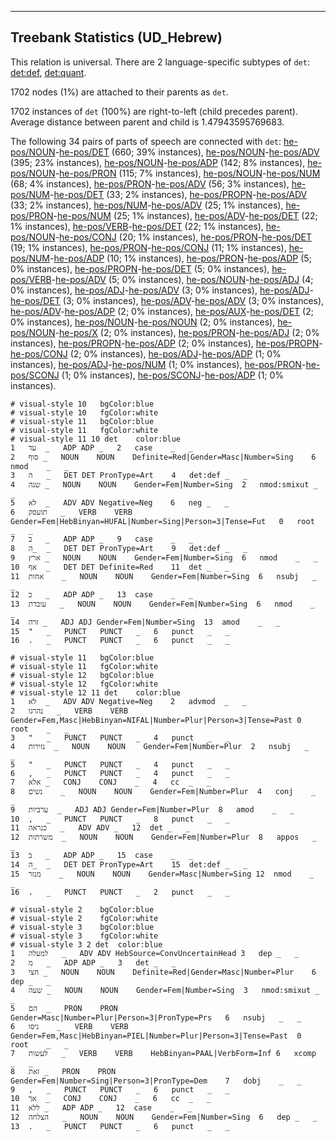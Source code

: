

--------------------------------------------------------------------------------

## Treebank Statistics (UD_Hebrew)

This relation is universal.
There are 2 language-specific subtypes of `det`: [det:def](), [det:quant]().

1702 nodes (1%) are attached to their parents as `det`.

1702 instances of `det` (100%) are right-to-left (child precedes parent).
Average distance between parent and child is 1.47943595769683.

The following 34 pairs of parts of speech are connected with `det`: [he-pos/NOUN]()-[he-pos/DET]() (660; 39% instances), [he-pos/NOUN]()-[he-pos/ADV]() (395; 23% instances), [he-pos/NOUN]()-[he-pos/ADP]() (142; 8% instances), [he-pos/NOUN]()-[he-pos/PRON]() (115; 7% instances), [he-pos/NOUN]()-[he-pos/NUM]() (68; 4% instances), [he-pos/PRON]()-[he-pos/ADV]() (56; 3% instances), [he-pos/NUM]()-[he-pos/DET]() (33; 2% instances), [he-pos/PROPN]()-[he-pos/ADV]() (33; 2% instances), [he-pos/NUM]()-[he-pos/ADV]() (25; 1% instances), [he-pos/PRON]()-[he-pos/NUM]() (25; 1% instances), [he-pos/ADV]()-[he-pos/DET]() (22; 1% instances), [he-pos/VERB]()-[he-pos/DET]() (22; 1% instances), [he-pos/NOUN]()-[he-pos/CONJ]() (20; 1% instances), [he-pos/PRON]()-[he-pos/DET]() (19; 1% instances), [he-pos/PRON]()-[he-pos/CONJ]() (11; 1% instances), [he-pos/NUM]()-[he-pos/ADP]() (10; 1% instances), [he-pos/PRON]()-[he-pos/ADP]() (5; 0% instances), [he-pos/PROPN]()-[he-pos/DET]() (5; 0% instances), [he-pos/VERB]()-[he-pos/ADV]() (5; 0% instances), [he-pos/NOUN]()-[he-pos/ADJ]() (4; 0% instances), [he-pos/ADJ]()-[he-pos/ADV]() (3; 0% instances), [he-pos/ADJ]()-[he-pos/DET]() (3; 0% instances), [he-pos/ADV]()-[he-pos/ADV]() (3; 0% instances), [he-pos/ADV]()-[he-pos/ADP]() (2; 0% instances), [he-pos/AUX]()-[he-pos/DET]() (2; 0% instances), [he-pos/NOUN]()-[he-pos/NOUN]() (2; 0% instances), [he-pos/NOUN]()-[he-pos/X]() (2; 0% instances), [he-pos/PRON]()-[he-pos/ADJ]() (2; 0% instances), [he-pos/PROPN]()-[he-pos/ADP]() (2; 0% instances), [he-pos/PROPN]()-[he-pos/CONJ]() (2; 0% instances), [he-pos/ADJ]()-[he-pos/ADP]() (1; 0% instances), [he-pos/ADJ]()-[he-pos/NUM]() (1; 0% instances), [he-pos/PRON]()-[he-pos/SCONJ]() (1; 0% instances), [he-pos/SCONJ]()-[he-pos/ADP]() (1; 0% instances).


~~~ conllu
# visual-style 10	bgColor:blue
# visual-style 10	fgColor:white
# visual-style 11	bgColor:blue
# visual-style 11	fgColor:white
# visual-style 11 10 det	color:blue
1	עד	_	ADP	ADP	_	2	case	_	_
2	סוף	_	NOUN	NOUN	Definite=Red|Gender=Masc|Number=Sing	6	nmod	_	_
3	ה	_	DET	DET	PronType=Art	4	det:def	_	_
4	שנה	_	NOUN	NOUN	Gender=Fem|Number=Sing	2	nmod:smixut	_	_
5	לא	_	ADV	ADV	Negative=Neg	6	neg	_	_
6	תועסק	_	VERB	VERB	Gender=Fem|HebBinyan=HUFAL|Number=Sing|Person=3|Tense=Fut	0	root	_	_
7	ב	_	ADP	ADP	_	9	case	_	_
8	ה_	_	DET	DET	PronType=Art	9	det:def	_	_
9	ארץ	_	NOUN	NOUN	Gender=Fem|Number=Sing	6	nmod	_	_
10	אף	_	DET	DET	Definite=Red	11	det	_	_
11	אחות	_	NOUN	NOUN	Gender=Fem|Number=Sing	6	nsubj	_	_
12	כ	_	ADP	ADP	_	13	case	_	_
13	עובדת	_	NOUN	NOUN	Gender=Fem|Number=Sing	6	nmod	_	_
14	זרה	_	ADJ	ADJ	Gender=Fem|Number=Sing	13	amod	_	_
15	"	_	PUNCT	PUNCT	_	6	punct	_	_
16	.	_	PUNCT	PUNCT	_	6	punct	_	_

~~~


~~~ conllu
# visual-style 11	bgColor:blue
# visual-style 11	fgColor:white
# visual-style 12	bgColor:blue
# visual-style 12	fgColor:white
# visual-style 12 11 det	color:blue
1	לא	_	ADV	ADV	Negative=Neg	2	advmod	_	_
2	נהרגו	_	VERB	VERB	Gender=Fem,Masc|HebBinyan=NIFAL|Number=Plur|Person=3|Tense=Past	0	root	_	_
3	"	_	PUNCT	PUNCT	_	4	punct	_	_
4	נזירות	_	NOUN	NOUN	Gender=Fem|Number=Plur	2	nsubj	_	_
5	"	_	PUNCT	PUNCT	_	4	punct	_	_
6	,	_	PUNCT	PUNCT	_	4	punct	_	_
7	אלא	_	CONJ	CONJ	_	4	cc	_	_
8	נשים	_	NOUN	NOUN	Gender=Fem|Number=Plur	4	conj	_	_
9	ערביות	_	ADJ	ADJ	Gender=Fem|Number=Plur	8	amod	_	_
10	,	_	PUNCT	PUNCT	_	8	punct	_	_
11	כנראה	_	ADV	ADV	_	12	det	_	_
12	משרתות	_	NOUN	NOUN	Gender=Fem|Number=Plur	8	appos	_	_
13	ב	_	ADP	ADP	_	15	case	_	_
14	ה_	_	DET	DET	PronType=Art	15	det:def	_	_
15	מנזר	_	NOUN	NOUN	Gender=Masc|Number=Sing	12	nmod	_	_
16	.	_	PUNCT	PUNCT	_	2	punct	_	_

~~~


~~~ conllu
# visual-style 2	bgColor:blue
# visual-style 2	fgColor:white
# visual-style 3	bgColor:blue
# visual-style 3	fgColor:white
# visual-style 3 2 det	color:blue
1	למעלה	_	ADV	ADV	HebSource=ConvUncertainHead	3	dep	_	_
2	מ	_	ADP	ADP	_	3	det	_	_
3	חצי	_	NOUN	NOUN	Definite=Red|Gender=Masc|Number=Plur	6	dep	_	_
4	שעה	_	NOUN	NOUN	Gender=Fem|Number=Sing	3	nmod:smixut	_	_
5	הם	_	PRON	PRON	Gender=Masc|Number=Plur|Person=3|PronType=Prs	6	nsubj	_	_
6	ניסו	_	VERB	VERB	Gender=Fem,Masc|HebBinyan=PIEL|Number=Plur|Person=3|Tense=Past	0	root	_	_
7	לעשות	_	VERB	VERB	HebBinyan=PAAL|VerbForm=Inf	6	xcomp	_	_
8	זאת	_	PRON	PRON	Gender=Fem|Number=Sing|Person=3|PronType=Dem	7	dobj	_	_
9	,	_	PUNCT	PUNCT	_	6	punct	_	_
10	אך	_	CONJ	CONJ	_	6	cc	_	_
11	ללא	_	ADP	ADP	_	12	case	_	_
12	הצלחה	_	NOUN	NOUN	Gender=Fem|Number=Sing	6	dep	_	_
13	.	_	PUNCT	PUNCT	_	6	punct	_	_

~~~


